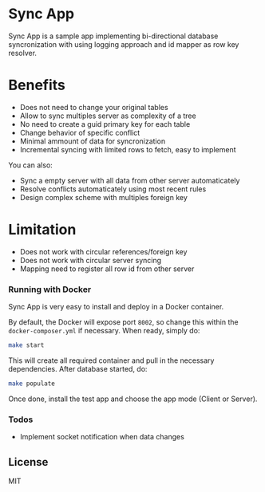 # Sync App

Sync App is a sample app implementing bi-directional database syncronization with using logging approach and id mapper as row key resolver.

# Benefits

  - Does not need to change your original tables
  - Allow to sync multiples server as complexity of a tree 
  - No need to create a guid primary key for each table
  - Change behavior of specific conflict
  - Minimal ammount of data for syncronization
  - Incremental syncing with limited rows to fetch, easy to implement

You can also:
  - Sync a empty server with all data from other server automaticately
  - Resolve conflicts automaticately using most recent rules
  - Design complex scheme with multiples foreign key

# Limitation
  - Does not work with circular references/foreign key
  - Does not work with circular server syncing
  - Mapping need to register all row id from other server

### Running with Docker
Sync App is very easy to install and deploy in a Docker container.

By default, the Docker will expose port ```8002```, so change this within the ```docker-composer.yml``` if necessary. When ready, simply do:

```sh
make start
```
This will create all required container and pull in the necessary dependencies. After database started, do:
```sh
make populate
```

Once done, install the test app and choose the app mode (Client or Server).

### Todos

 - Implement socket notification when data changes 

License
----

MIT

